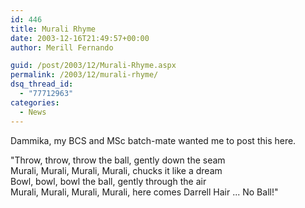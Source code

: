 ```yaml
---
id: 446
title: Murali Rhyme
date: 2003-12-16T21:49:57+00:00
author: Merill Fernando

guid: /post/2003/12/Murali-Rhyme.aspx
permalink: /2003/12/murali-rhyme/
dsq_thread_id:
  - "77712963"
categories:
  - News
---
```

<body xmlns="http://www.w3.org/1999/xhtml">
    <div class="Section1">
        <p>
            Dammika, my BCS and MSc batch-mate wanted me to post this here.
        </p>
        <p>
            "Throw, throw, throw the ball, gently down the seam<br />
            Murali, Murali, Murali, Murali, chucks it like a dream<br />
            Bowl, bowl, bowl the ball, gently through the air<br />
            Murali, Murali, Murali, Murali, here comes Darrell Hair ... No Ball!"
        </p>
    </div>
</body>